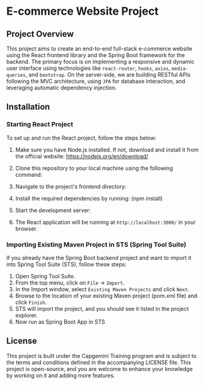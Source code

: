 # E-commerce Website Project

## Project Overview

This project aims to create an end-to-end full-stack e-commerce website using the React frontend library and the Spring Boot framework for the backend. 
The primary focus is on implementing a responsive and dynamic user interface using technologies like `react-router`, `hooks`, `axios`, `media-queries`, and `bootstrap`. 
On the server-side, we are building RESTful APIs following the MVC architecture, using `JPA` for database interaction, and leveraging automatic dependency injection.

## Installation

### Starting React Project

To set up and run the React project, follow the steps below:

1. Make sure you have Node.js installed. If not, download and install it from the official website: https://nodejs.org/en/download/

2. Clone this repository to your local machine using the following command:
3. Navigate to the project's frontend directory:
4. Install the required dependencies by running: (npm install)
5. Start the development server:

6. The React application will be running at `http://localhost:3000/` in your browser.

### Importing Existing Maven Project in STS (Spring Tool Suite)
If you already have the Spring Boot backend project and want to import it into Spring Tool Suite (STS), follow these steps:

1. Open Spring Tool Suite.
2. From the top menu, click on `File` -> `Import`.
3. In the Import window, select `Existing Maven Projects` and click `Next`.
4. Browse to the location of your existing Maven project (pom.xml file) and click `Finish`.
5. STS will import the project, and you should see it listed in the project explorer.
6. Now run as Spring Boot App in STS

## License

This project is built under the Capgemini Training program and 
is subject to the terms and conditions defined in the accompanying 
LICENSE file. This project is open-source, and you are welcome to
enhance your knowledge by working on it and adding more features.


